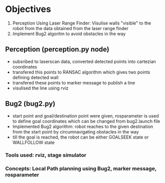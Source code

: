 # Objectives
1. Perception Using Laser Range Finder: Visulise walls "visible" to the robot from the data obtained from the laser range finder
2. Implement Bug2 algoritm to avoid obstacles in the way

## Perception (perception.py node)
- subsribed to laserscan data, converted detected points into cartezian coordinates
- transfered this points to RANSAC algorithm which gives two points defining detected wall
- transfered these points to marker message to publish a line
- visulised the line using rviz

## Bug2 (bug2.py)
- start point and goal/destination point were given, rosparameter is used to define goal coordinates 
which can be changed from bug2.launch file
- Implemented Bug2 algorithm: robot reaches to the given destination from the start point by 
circumnavigating obstacles in the way
- till the goal is reached, the robot can be either GOALSEEK state or WALLFOLLOW state

### Tools used: rviz, stage simulator
### Concepts: Local Path planning using Bug2, marker message, rosparameter
